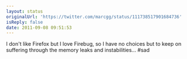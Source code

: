 ```yaml
---
layout: status
originalUrl: 'https://twitter.com/marcgg/status/111738517901684736'
isReply: false
date: 2011-09-08 09:51:53
---
```


I don't like Firefox but I love Firebug, so I have no choices but to keep on suffering through the memory leaks and instabilities... #sad
